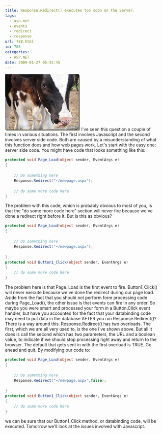```yaml
---
title: Response.Redirect() executes too soon on the Server.
tags:
  - asp.net
  - events
  - redirect
  - response
url: 788.html
id: 788
categories:
  - ASP.NET
date: 2009-01-27 05:43:45
---
```


![tp_vol4_017](/uploads/2009/01/tp-vol4-017.jpg) I've seen this question a couple of times in various situations. The first involves Javascript and the second involves server side code. Both are caused by a misunderstanding of what this function does and how web pages work. Let's start with the easy one: server side code.  You might have code that looks something like this:

``` csharp
protected void Page_Load(object sender, EventArgs e)
{

    // Do something here
    Response.Redirect("~/newpage.aspx");

    // do some more code here
}
```

The problem with this code, which is probably obvious to most of you, is that the "do some more code here" section will never fire because we've done a redirect right before it. But is this as obvious?

``` csharp
protected void Page_Load(object sender, EventArgs e)
{

    // Do something here
    Response.Redirect("~/newpage.aspx");

}
protected void Button1_Click(object sender, EventArgs e)
{
    // do some more code here
}
```

The problem here is that Page\_Load is the first event to fire. Button1\_Click() will never execute because we've done the redirect during our page load. Aside from the fact that you should not perform form processing code during Page_Load(), the other issue is that events can fire in any order. So maybe you were smart and processed your form in a Button.Click event handler, but have you accounted for the fact that your databinding code may need to put data in the database AFTER you run Response.Redirect()? There is a way around this. Response.Redirect() has two overloads. The first, which we are all very used to, is the one I've shown above. But all it does is call the second which has two parameters, the URL and a boolean value, to indicate if we should stop processing right away and return to the browser. The default that gets sent in with the first overload is TRUE. Go ahead and quit. By modifying our code to:

``` csharp
protected void Page_Load(object sender, EventArgs e)
{

    // Do something here
    Response.Redirect("~/newpage.aspx",false);

}
protected void Button1_Click(object sender, EventArgs e)
{
    // do some more code here
}
```

we can be sure that our Button1_Click method, or databinding code, will be executed. Tomorrow we'll look at the issues involved with Javascript.
